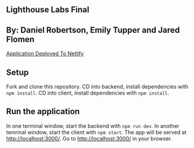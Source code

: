 ## Lighthouse Labs Final

## By: Daniel Robertson, Emily Tupper and Jared Flomen

[Application Deployed To Netlify](https://main--thirsty-jang-ea95c4.netlify.app)

## Setup

Fork and clone this repository.
CD into backend, install dependencies with `npm install`.
CD into client, install dependencies with `npm install`.

## Run the application

In one terminal window, start the backend with `npm run dev`.
In another temrinal window, start the client with `npm start`.
The app will be served at <http://localhost:3000/>.
Go to <http://localhost:3000/> in your browser.
